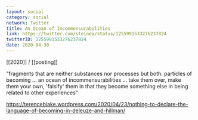 ```yaml
---
layout: social
category: social
network: Twitter
title: An Ocean of Incommensurabilities
link: https://twitter.com/steinea/status/1255991533276237824
twitterID: 1255991533276237824
date: 2020-04-30
---
```


[[2020]] / [[posting]]

"fragments that are neither substances nor processes but both: particles of becoming ... an ocean of incommensurabilities ... take them over, make them your own, 'falsify' them in that they become something else in being related to other experiences"

<https://terenceblake.wordpress.com/2020/04/23/nothing-to-declare-the-language-of-becoming-in-deleuze-and-hillman/>
